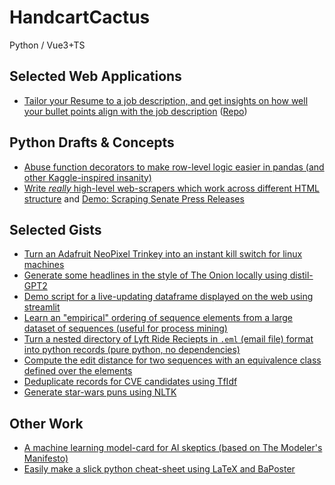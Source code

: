 # HandcartCactus
Python / Vue3+TS

## Selected Web Applications
+ [Tailor your Resume to a job description, and get insights on how well your bullet points align with the job description](https://resumetool.eliasjaffe.com/) ([Repo](https://github.com/HandcartCactus/resume-tailoring-tool))

## Python Drafts & Concepts
+ [Abuse function decorators to make row-level logic easier in pandas (and other Kaggle-inspired insanity)](https://github.com/HandcartCactus/pygander)
+ [Write *really* high-level web-scrapers which work across different HTML structure](https://github.com/HandcartCactus/Kibsu) and [Demo: Scraping Senate Press Releases](https://github.com/HandcartCactus/Kibsu/blob/main/kibsu_senate_scraper_demo.ipynb)

## Selected Gists
+ [Turn an Adafruit NeoPixel Trinkey into an instant kill switch for linux machines](https://gist.github.com/HandcartCactus/7551303b1030fd304ade4b465dbc026b)
+ [Generate some headlines in the style of The Onion locally using distil-GPT2](https://gist.github.com/HandcartCactus/132a64b0dd9f2ed037ef876d32e6a834)
+ [Demo script for a live-updating dataframe displayed on the web using streamlit](https://gist.github.com/HandcartCactus/0f0304a30a3f8730a9bfd7271193705d)
+ [Learn an "empirical" ordering of sequence elements from a large dataset of sequences (useful for process mining)](https://gist.github.com/HandcartCactus/d865cbbf7a27e3c84764c5677093f692)
+ [Turn a nested directory of Lyft Ride Reciepts in `.eml` (email file) format into python records (pure python, no dependencies)](https://gist.github.com/HandcartCactus/3ce247dacbe1bd2c7fd1b65eac39556f)
+ [Compute the edit distance for two sequences with an equivalence class defined over the elements](https://gist.github.com/HandcartCactus/327dd5a61b77ddb2a5d1bde93555670b)
+ [Deduplicate records for CVE candidates using TfIdf](https://gist.github.com/HandcartCactus/43d4b6fde751f7115c86753c1233b85e)
+ [Generate star-wars puns using NLTK](https://gist.github.com/HandcartCactus/2abf949196250bdceb76ca02b2ffc3dd)

## Other Work
+ [A machine learning model-card for AI skeptics (based on The Modeler's Manifesto)](https://github.com/HandcartCactus/The-Modeler-Manifesto-Model-Card)
+ [Easily make a slick python cheat-sheet using LaTeX and BaPoster](https://github.com/HandcartCactus/really-basic-python-cheat-sheet-template)
